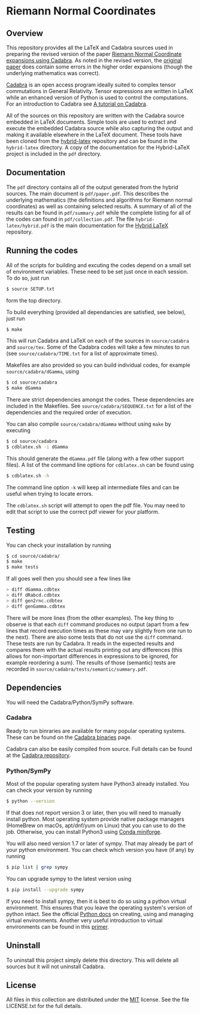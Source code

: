 # Riemann Normal Coordinates

## Overview

This repository provides all the LaTeX and Cadabra sources used in preparing the revised version of the paper [Riemann Normal Coordinate expansions using Cadabra][1]. As noted in the revised version, the [original paper][2] does contain some errors in the higher order expansions (though the underlying mathematics was correct).

[Cadabra][3] is an open access program ideally suited to complex tensor commutations in General Relativity. Tensor expressions are written in LaTeX while an enhanced version of Python is used to control the computations. For an introduction to Cadabra see [A tutorial on Cadabra][4].

All of the sources on this repository are written with the Cadabra source embedded in LaTeX documents. Simple tools are used to extract and execute the embedded Cadabra source while also capturing the output and making it available elsewhere in the LaTeX document. These tools have been cloned from the [hybrid-latex][5] repository and can be found in the `hybrid-latex` directory. A copy of the documentation for the Hybrid-LaTeX project is included in the `pdf` directory.

## Documentation

The `pdf` directory contains all of the output generated from the hybrid sources. The main document is `pdf/paper.pdf`. This describes the underlying mathematics (the definitions and algorithms for Riemann normal coordinates) as well as containing selected results. A summary of all of the results can be found in `pdf/summary.pdf` while the complete listing for all of the codes can found in `pdf/collection.pdf`. The file `hybrid-latex/hybrid.pdf` is the main documentation for the [Hybrid LaTeX][5] repository.

## Running the codes

All of the scripts for building and excuting the codes depend on a small set of environment variables. These need to be set just once in each session. To do so, just run

```sh
$ source SETUP.txt
```

form the top directory.

To build everything (provided all dependancies are satisfied, see below), just run

```sh
$ make
```

This will run Cadabra and LaTeX on each of the sources in `source/cadabra` and `source/tex`. Some of the Cadabra codes will take a few minutes to run (see `source/cadabra/TIME.txt` for a list of approximate times).

Makefiles are also provided so you can build individual codes, for example `source/cadabra/dGamma`, using

```sh
$ cd source/cadabra
$ make dGamma
```

There are strict dependencies amongst the codes. These dependencies are included in the Makefiles. See `source/cadabra/SEQUENCE.txt` for a list of the dependencies and the required order of execution.

You can also compile `source/cadabra/dGamma` without using `make` by executing

```sh
$ cd source/cadabra
$ cdblatex.sh -i dGamma
```

This should generate the `dGamma.pdf` file (along with a few other support files). A list of the command line options for `cdblatex.sh` can be found using

```sh
$ cdblatex.sh -h
```

The command line option `-k` will keep all intermediate files and can be useful when trying to locate errors.

The `cdblatex.sh` script will attempt to open the pdf file. You may need to edit that script to use the correct pdf viewer for your platform.

## Testing

You can check your installation by running

```sh
$ cd source/cadabra/
$ make
$ make tests
```

If all goes well then you should see a few lines like

```sh
> diff dGamma.cdbtex
> diff dRabcd.cdbtex
> diff gen2rnc.cdbtex
> diff genGamma.cdbtex
```

There will be more lines (from the other examples). The key thing to observe is that each `diff` command produces no output (apart from a few lines that record execution times as these may vary slightly from one run to the next). There are also some tests that do not use the `diff` command. These tests are run by Cadabra. It reads in the expected results and compares them with the actual results printing out any differences (this allows for non-important differences in expressions to be ignored, for example reordering a sum). The results of those (semantic) tests are recorded in `source/cadabra/tests/semantic/summary.pdf`.

## Dependencies

You will need the Cadabra/Python/SymPy software.

### Cadabra

Ready to run binraries are available for many popular operating systems. These can be found on the [Cadabra binaries][11] page.

Cadabra can also be easily compiled from source. Full details can be found at the [Cadabra repository][6].

### Python/SymPy

Most of the popular operating system have Python3 already installed. You can check your version by running

```sh
$ python --version
```

If that does not report version 3 or later, then you will need to manually install python. Most operating system provide native package managers (HomeBrew on macOs, apt/dnf/yum on Linux) that you can use to do the job. Otherwise, you can install Python3 using [Conda miniforge][7].

You will also need version 1.7 or later of sympy. That may already be part of your python environment. You can check which version you have (if any) by running

```sh
$ pip list | grep sympy
```

You can upgrade sympy to the latest version using

```sh
$ pip install --upgrade sympy
```

If you need to install sympy, then it is best to do so using a python virtual environment. This ensures that you leave the operating system's version of python intact. See the official [Python docs][9] on creating, using and managing virtual environments. Another very useful introduction to virtual environments can be found in this [primer][10].

## Uninstall

To uninstall this project simply delete this directory. This will delete all sources but it will not uninstall Cadabra.

## License

All files in this collection are distributed under the [MIT][8] license. See the file LICENSE.txt for the full details.

  [1]: https://arxiv.org/abs/0903.2087
  [2]: https://iopscience.iop.org/article/10.1088/0264-9381/26/17/175017
  [3]: https://cadabra.science
  [4]: https://github.com/leo-brewin/cadabra-tutorial
  [5]: https://github.com/leo-brewin/hybrid-latex
  [6]: https://github.com/kpeeters/cadabra2
  [7]: https://github.com/conda-forge/miniforge
  [8]: https://opensource.org/licenses/MIT
  [9]: https://docs.python.org/3/tutorial/venv.html
 [10]: https://realpython.com/python-virtual-environments-a-primer/
 [11]: https://cadabra.science/download.html